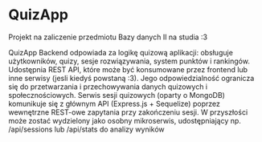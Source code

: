 # QuizApp
Projekt na zaliczenie przedmiotu Bazy danych II na studia :3

QuizApp Backend odpowiada za logikę quizową aplikacji: obsługuje użytkowników, quizy, sesje rozwiązywania, system punktów i rankingów. Udostępnia REST API, które może być konsumowane przez frontend lub inne serwisy (jesli kiedyś powstaną :3). Jego odpowiedzialność ogranicza się do przetwarzania i przechowywania danych quizowych i społecznościowych.
Serwis sesji quizowych (oparty o MongoDB) komunikuje się z głównym API (Express.js + Sequelize) poprzez wewnętrzne REST-owe zapytania przy zakończeniu sesji. W przyszłości może zostać wydzielony jako osobny mikroserwis, udostępniający np. /api/sessions lub /api/stats do analizy wyników